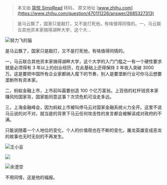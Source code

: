 > 本文由 [简悦 SimpRead](http://ksria.com/simpread/) 转码， 原文地址 [www.zhihu.com](https://www.zhihu.com/question/470111226/answer/2685327313)

> 是马云飘了，国家只是敲打，又不是打死他，有啥值得同情的。一，马云联合其他资本家搞得湖畔大学，这个大…

![](https://picd.zhimg.com/v2-abed1a8c04700ba7d72b45195223e0ff_l.jpg?source=1940ef5c)努力飞的猫​

是马云飘了，国家只是敲打，又不是打死他，有啥值得同情的。

一，马云联合其他资本家搞得湖畔大学，这个大学的入门门槛之一有一个硬性要求就是必须得有 3 年以上的创业经历，在此基础上还得保持 3 年收入突破 3000 万。这是要把中国所有企业家都纳入麾下的节奏，别人是要垄断行业可你马云想要垄断所有资本家。

二，蚂蚁金融上市，上市前叫嚣要创造 100 个亿万富翁。上百倍的杠杆钱资本家赚风险国家背，国家能同意这事？次贷危机可没走多远。

三，上海金融峰会，因为蚂蚁上市被叫停马云对国家金融系统火力全开。这里不说马云说的对不对，就当是的背景下马云任何攻击性的发言都会被解读成对政府的不满。

只能说随着一个人地位的变化，个人的价值观也在不断的变化，屠龙英雄变成恶龙的故事也无时无刻的不再发生。

![](https://picd.zhimg.com/v2-9121d105002034cb0d3173f0c6b4b5c7_l.jpg?source=1940ef5c)王小亘

![](https://pica.zhimg.com/v2-9a9232c37bdede6e5e6e22b1fb15a389_r.jpg?source=1940ef5c)

![](https://pic1.zhimg.com/v2-4289a50c5cac9b729ada1c51904e4475_l.jpg?source=1940ef5c)余澄空​

不用同情，这是他的福报。